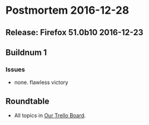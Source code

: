 # Postmortem 2016-12-28

## Release: Firefox 51.0b10 2016-12-23

## Buildnum 1
### Issues
- none. flawless victory



## Roundtable
- All topics in [Our Trello Board](https://trello.com/b/MXHaVRcP/release-promotion-meeting).